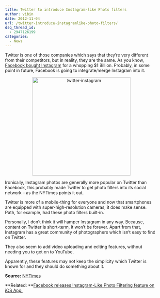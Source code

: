 ```yaml
---
title: Twitter to introduce Instagram-like Photo filters
author: vibin
date: 2012-11-04
url: /twitter-introduce-instagramlike-photo-filters/
dsq_thread_id:
  - 2947126199
categories:
  - News
---
```

Twitter is one of those companies which says that they&#8217;re very different from their competitors, but in reality, they are the same. As you know, [Facebook bought Instagram][1] for a whopping $1 Billion. Probably, in some point in future, Facebook is going to integrate/merge Instagram into it.

<p style="text-align: center;">
  <a href="http://cdn.devilsworkshop.org/files/2012/11/Instatwitter.jpeg"><img class="aligncenter  wp-image-67770" src="http://cdn.devilsworkshop.org/files/2012/11/Instatwitter-600x600.jpeg" alt="twitter-instagram" width="324" height="324" /></a>
</p>

Ironically, Instagram photos are generally more popular on Twitter than Facebook, this probably made Twitter to get photo filters into its social network &#8211; as the NYTimes points it out.

Twitter is more of a mobile-thing for everyone and now that smartphones are equipped with super-high-resolution cameras, it does make sense. Path, for example, had these photo filters built-in.

Personally, I don&#8217;t think it will hamper Instagram in any way. Because, content on Twitter is short-term, it won&#8217;t be forever. Apart from that, Instagram has a great community of photographers which isn&#8217;t easy to find on Twitter.

They also seem to add video uploading and editing features, without needing you to get on to YouTube.

Apparently, these features may not keep the simplicity which Twitter is known for and they should do something about it.

**Source:** <a href="http://bits.blogs.nytimes.com/2012/11/02/twitter-will-introduce-photo-filters-to-compete-with-instagram/" onclick="_gaq.push(['_trackEvent', 'outbound-article', 'http://bits.blogs.nytimes.com/2012/11/02/twitter-will-introduce-photo-filters-to-compete-with-instagram/', 'NYTimes\n']);" >NYTimes<br /> </a>

**Related: **[Facebook releases Instagram-Like Photo Filtering feature on iOS App][2]<a href="http://bits.blogs.nytimes.com/2012/11/02/twitter-will-introduce-photo-filters-to-compete-with-instagram/" onclick="_gaq.push(['_trackEvent', 'outbound-article', 'http://bits.blogs.nytimes.com/2012/11/02/twitter-will-introduce-photo-filters-to-compete-with-instagram/', ' ']);" > </a>

 [1]: http://devilsworkshop.org/news/facebook-acquires-instagram-1-billion/56825/
 [2]: http://devilsworkshop.org/news/facebook-introduces-photo-filter-ios-app/67882/ "Facebook released photo filtering feature on iOS App"
